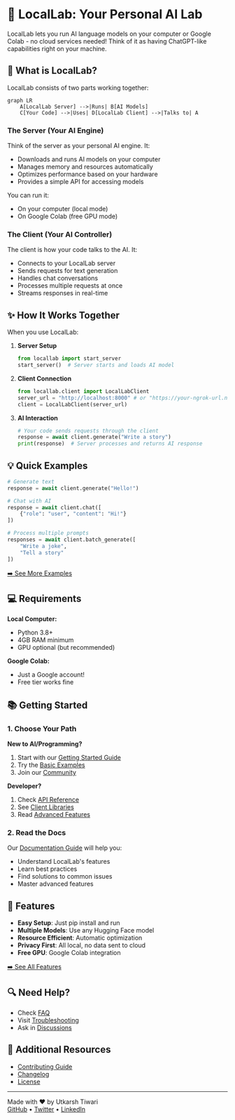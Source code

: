 # 🚀 LocalLab: Your Personal AI Lab

LocalLab lets you run AI language models on your computer or Google Colab - no cloud services needed! Think of it as having ChatGPT-like capabilities right on your machine.

## 🤔 What is LocalLab?

LocalLab consists of two parts working together:

```mermaid
graph LR
    A[LocalLab Server] -->|Runs| B[AI Models]
    C[Your Code] -->|Uses| D[LocalLab Client] -->|Talks to| A
```

### The Server (Your AI Engine)

Think of the server as your personal AI engine. It:

- Downloads and runs AI models on your computer
- Manages memory and resources automatically
- Optimizes performance based on your hardware
- Provides a simple API for accessing models

You can run it:

- On your computer (local mode)
- On Google Colab (free GPU mode)

### The Client (Your AI Controller)

The client is how your code talks to the AI. It:

- Connects to your LocalLab server
- Sends requests for text generation
- Handles chat conversations
- Processes multiple requests at once
- Streams responses in real-time

## ✨ How It Works Together

When you use LocalLab:

1. **Server Setup**

   ```python
   from locallab import start_server
   start_server()  # Server starts and loads AI model
   ```

2. **Client Connection**

   ```python
   from locallab.client import LocalLabClient
   server_url = "http://localhost:8000" # or "https://your-ngrok-url.ngrok.app"
   client = LocalLabClient(server_url)
   ```

3. **AI Interaction**
   ```python
   # Your code sends requests through the client
   response = await client.generate("Write a story")
   print(response)  # Server processes and returns AI response
   ```

## 💡 Quick Examples

```python
# Generate text
response = await client.generate("Hello!")

# Chat with AI
response = await client.chat([
    {"role": "user", "content": "Hi!"}
])

# Process multiple prompts
responses = await client.batch_generate([
    "Write a joke",
    "Tell a story"
])
```

[➡️ See More Examples](./docs/guides/examples.md)

## 💻 Requirements

**Local Computer:**

- Python 3.8+
- 4GB RAM minimum
- GPU optional (but recommended)

**Google Colab:**

- Just a Google account!
- Free tier works fine

## 📚 Getting Started

### 1. Choose Your Path

**New to AI/Programming?**

1. Start with our [Getting Started Guide](./docs/guides/getting-started.md)
2. Try the [Basic Examples](./docs/guides/examples.md)
3. Join our [Community](https://github.com/UtkarshTheDev/LocalLab/discussions)

**Developer?**

1. Check [API Reference](./docs/guides/api.md)
2. See [Client Libraries](./docs/clients/README.md)
3. Read [Advanced Features](./docs/guides/advanced.md)

### 2. Read the Docs

Our [Documentation Guide](./docs/README.md) will help you:

- Understand LocalLab's features
- Learn best practices
- Find solutions to common issues
- Master advanced features

## 🌟 Features

- **Easy Setup**: Just pip install and run
- **Multiple Models**: Use any Hugging Face model
- **Resource Efficient**: Automatic optimization
- **Privacy First**: All local, no data sent to cloud
- **Free GPU**: Google Colab integration

[➡️ See All Features](./docs/features/README.md)

## 🔍 Need Help?

- Check [FAQ](./docs/guides/faq.md)
- Visit [Troubleshooting](./docs/guides/troubleshooting.md)
- Ask in [Discussions](https://github.com/UtkarshTheDev/LocalLab/discussions)

## 📖 Additional Resources

- [Contributing Guide](./docs/guides/contributing.md)
- [Changelog](./CHANGELOG.md)
- [License](./LICENSE)

---

Made with ❤️ by Utkarsh Tiwari  
[GitHub](https://github.com/UtkarshTheDev) • [Twitter](https://twitter.com/UtkarshTheDev) • [LinkedIn](https://linkedin.com/in/utkarshthedev)
